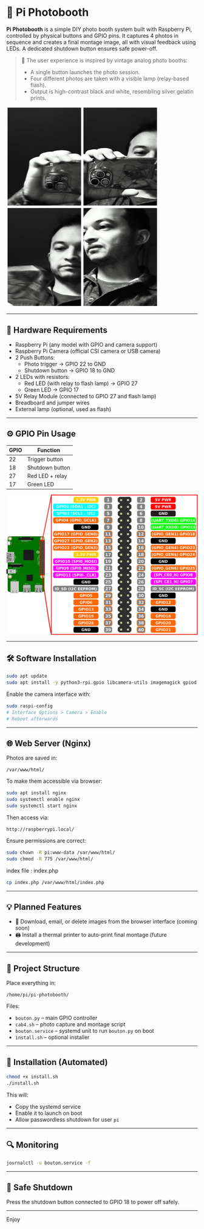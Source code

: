 # 📸 Pi Photobooth

**Pi Photobooth** is a simple DIY photo booth system built with Raspberry Pi, controlled by physical buttons and GPIO pins. It captures 4 photos in sequence and creates a final montage image, all with visual feedback using LEDs. A dedicated shutdown button ensures safe power-off.

> 🧾 The user experience is inspired by vintage analog photo booths:
> - A single button launches the photo session.
> - Four different photos are taken with a visible lamp (relay-based flash).
> - Output is high-contrast black and white, resembling silver gelatin prints.

<img src="img-readme/image_20250610_230504.jpg" alt="Photobooth exemple" width="400"/>

---

## 🔧 Hardware Requirements

- Raspberry Pi (any model with GPIO and camera support)
- Raspberry Pi Camera (official CSI camera or USB camera)
- 2 Push Buttons:
  - Photo trigger → GPIO 22 to GND
  - Shutdown button → GPIO 18 to GND
- 2 LEDs with resistors:
  - Red LED (with relay to flash lamp) → GPIO 27
  - Green LED → GPIO 17
- 5V Relay Module (connected to GPIO 27 and flash lamp)
- Breadboard and jumper wires
- External lamp (optional, used as flash)

---

## ⚙️ GPIO Pin Usage

| GPIO | Function           |
|------|--------------------|
| 22   | Trigger button     |
| 18   | Shutdown button    |
| 27   | Red LED + relay    |
| 17   | Green LED          |

![Photobooth exemple](img-readme/kit_composants_GPIO_01.png)


---

## 🛠 Software Installation

```bash
sudo apt update
sudo apt install -y python3-rpi.gpio libcamera-utils imagemagick gpiod nginx
```

Enable the camera interface with:

```bash
sudo raspi-config
# Interface Options > Camera > Enable
# Reboot afterwards
```

---

## 🌐 Web Server (Nginx)

Photos are saved in:

```
/var/www/html/
```

To make them accessible via browser:

```bash
sudo apt install nginx
sudo systemctl enable nginx
sudo systemctl start nginx
```

Then access via:

```
http://raspberrypi.local/
```

Ensure permissions are correct:

```bash
sudo chown -R pi:www-data /var/www/html/
sudo chmod -R 775 /var/www/html/
```


index file : index.php

```bash
cp index.php /var/www/html/index.php
```

---

## 💡 Planned Features

- 📨 Download, email, or delete images from the browser interface (coming soon)
- 🖨️ Install a thermal printer to auto-print final montage (future development)

---

## 📁 Project Structure

Place everything in:

```
/home/pi/pi-photobooth/
```

Files:
- `bouton.py` – main GPIO controller
- `cab4.sh` – photo capture and montage script
- `bouton.service` – systemd unit to run `bouton.py` on boot
- `install.sh` – optional installer

---

## 🚀 Installation (Automated)

```bash
chmod +x install.sh
./install.sh
```

This will:
- Copy the systemd service
- Enable it to launch on boot
- Allow passwordless shutdown for user `pi`

---

## 🔍 Monitoring

```bash
journalctl -u bouton.service -f
```

---

## 🛑 Safe Shutdown

Press the shutdown button connected to GPIO 18 to power off safely.

---

Enjoy  